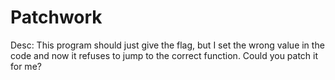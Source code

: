 # Patchwork
Desc: This program should just give the flag, but I set the wrong value in the code and now it refuses to jump to the correct function. Could you patch it for me?
